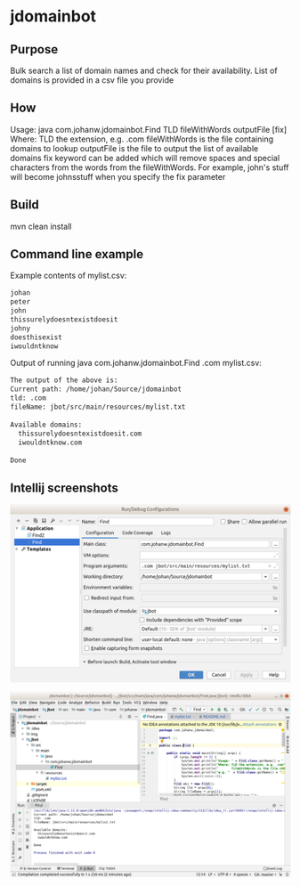 # jdomainbot

## Purpose

Bulk search a list of domain names and check for their availability. List of domains is provided in a csv file you provide

## How

Usage: java com.johanw.jdomainbot.Find TLD fileWithWords outputFile [fix]
Where: TLD the extension, e.g. .com
       fileWithWords is the file containing domains to lookup
       outputFile is the file to output the list of available domains
       fix keyword can be added which will remove spaces and special characters from the words from the fileWithWords. For example, john's stuff will become johnsstuff when you specify the fix parameter

## Build
mvn clean install

## Command line example

Example contents of mylist.csv:

```
johan
peter
john
thissurelydoesntexistdoesit
johny
doesthisexist
iwouldntknow
```

Output of running java com.johanw.jdomainbot.Find .com mylist.csv:

```
The output of the above is:
Current path: /home/johan/Source/jdomainbot
tld: .com
fileName: jbot/src/main/resources/mylist.txt

Available domains:
  thissurelydoesntexistdoesit.com
  iwouldntknow.com

Done
```

## Intellij screenshots
![Run Configuration](img/runconfiguration.png)

![Environment](img/intellij.png)

